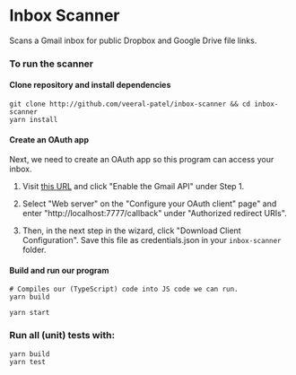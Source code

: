 # Inbox Scanner

Scans a Gmail inbox for public Dropbox and Google Drive file links.

### To run the scanner

#### Clone repository and install dependencies

```
git clone http://github.com/veeral-patel/inbox-scanner && cd inbox-scanner
yarn install
```

#### Create an OAuth app

Next, we need to create an OAuth app so this program can access your inbox.

1. Visit [this URL](https://developers.google.com/gmail/api/quickstart/nodejs) and click "Enable the Gmail API" under Step 1.

2. Select "Web server" on the "Configure your OAuth client" page" and enter
"http://localhost:7777/callback" under "Authorized redirect URIs".

3. Then, in the next step in the wizard, click "Download Client Configuration". Save this file as credentials.json in
your `inbox-scanner` folder.

#### Build and run our program

```
# Compiles our (TypeScript) code into JS code we can run.
yarn build 

yarn start
```

### Run all (unit) tests with:

```
yarn build
yarn test
```

